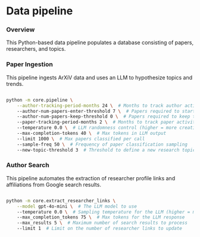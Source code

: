 # Data pipeline

### Overview

This Python-based data pipeline populates a database consisting of papers, researchers, and topics.

### Paper Ingestion

This pipeline ingests ArXiV data and uses an LLM to hypothesize topics and trends.

```bash

python -m core.pipeline \
    --author-tracking-period-months 24 \  # Months to track author activity  
    --author-num-papers-enter-threshold 7 \  # Papers required to start tracking an author  
    --author-num-papers-keep-threshold 0 \  # Papers required to keep tracking an author  
    --paper-tracking-period-months 2 \  # Months to track paper activity  
    --temperature 0.0 \  # LLM randomness control (higher = more creative)  
    --max-completion-tokens 40 \  # Max tokens in LLM output  
    --limit 1000 \  # Max papers classified per call  
    --sample-freq 50 \  # Frequency of paper classification sampling  
    --new-topic-threshold 3  # Threshold to define a new research topic  
```

### Author Search

This pipeline automates the extraction of researcher profile links and affiliations from Google search results.

```bash

python -m core.extract_researcher_links \
    --model gpt-4o-mini \  # The LLM model to use  
    --temperature 0.0 \  # Sampling temperature for the LLM (higher = more randomness)  
    --max_completion_tokens 75 \  # Max tokens for the LLM response  
    --max_results 5 \  # Maximum number of search results to process  
    --limit 1  # Limit on the number of researcher links to update  
```
